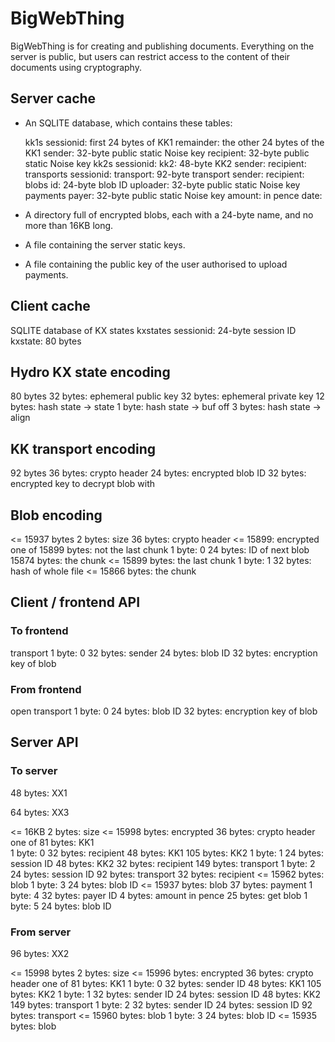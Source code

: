 # BigWebThing

BigWebThing is for creating and publishing documents. Everything on the server is public, but users can restrict access to the content of their documents using cryptography.

## Server cache

+ An SQLITE database, which contains these tables:

    kk1s
        sessionid: first 24 bytes of KK1
        remainder: the other 24 bytes of the KK1
        sender: 32-byte public static Noise key
        recipient: 32-byte public static Noise key
    kk2s
        sessionid:
        kk2: 48-byte KK2
        sender:
        recipient:
    transports
        sessionid:
        transport: 92-byte transport
        sender:
        recipient:
    blobs
        id: 24-byte blob ID
        uploader: 32-byte public static Noise key
    payments
        payer: 32-byte public static Noise key
        amount: in pence
        date:
    
+ A directory full of encrypted blobs, each with a 24-byte name, and no more than 16KB long.

+ A file containing the server static keys. 

+ A file containing the public key of the user authorised to upload payments.

## Client cache

SQLITE database of KX states
    kxstates
        sessionid: 24-byte session ID
        kxstate: 80 bytes

## Hydro KX state encoding

80 bytes
    32 bytes: ephemeral public key
    32 bytes: ephemeral private key
    12 bytes: hash state -> state
    1 byte: hash state -> buf off
    3 bytes: hash state -> align

## KK transport encoding

92 bytes
    36 bytes: crypto header
    24 bytes: encrypted blob ID
    32 bytes: encrypted key to decrypt blob with

## Blob encoding

<= 15937 bytes
    2 bytes: size
    36 bytes: crypto header
    <= 15899: encrypted
        one of
            15899 bytes: not the last chunk
                1 byte: 0
                24 bytes: ID of next blob
                15874 bytes: the chunk
            <= 15899 bytes: the last chunk
                1 byte: 1
                32 bytes: hash of whole file
                <= 15866 bytes: the chunk

## Client / frontend API

### To frontend

transport
    1 byte: 0
    32 bytes: sender 
    24 bytes: blob ID
    32 bytes: encryption key of blob

### From frontend

open transport
    1 byte: 0
    24 bytes: blob ID
    32 bytes: encryption key of blob

## Server API

### To server

48 bytes: XX1

64 bytes: XX3

<= 16KB
    2 bytes: size
    <= 15998 bytes: encrypted
        36 bytes: crypto header
        one of
            81 bytes: KK1        
                1 byte: 0
                32 bytes: recipient
                48 bytes: KK1
            105 bytes: KK2
                1 byte: 1
                24 bytes: session ID
                48 bytes: KK2
                32 bytes: recipient
            149 bytes: transport
                1 byte: 2
                24 bytes: session ID
                92 bytes: transport
                32 bytes: recipient
            <= 15962 bytes: blob
                1 byte: 3
                24 bytes: blob ID
                <= 15937 bytes: blob
            37 bytes: payment
                1 byte: 4
                32 bytes: payer ID
                4 bytes: amount in pence
            25 bytes: get blob
                1 byte: 5
                24 bytes: blob ID

### From server

96 bytes: XX2

<= 15998 bytes
    2 bytes: size
    <= 15996 bytes: encrypted
        36 bytes: crypto header
        one of
            81 bytes: KK1
                1 byte: 0
                32 bytes: sender ID
                48 bytes: KK1
            105 bytes: KK2
                1 byte: 1
                32 bytes: sender ID
                24 bytes: session ID
                48 bytes: KK2
            149 bytes: transport
                1 byte: 2
                32 bytes: sender ID
                24 bytes: session ID
                92 bytes: transport
            <= 15960 bytes: blob
                1 byte: 3
                24 bytes: blob ID
                <= 15935 bytes: blob

